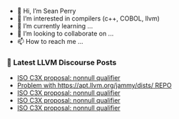- 👋 Hi, I’m Sean Perry
- 👀 I’m interested in compilers (c++, COBOL, llvm)
- 🌱 I’m currently learning ...
- 💞️ I’m looking to collaborate on ...
- 📫 How to reach me ...

<!---
s66perry/s66perry is a ✨ special ✨ repository because its `README.md` (this file) appears on your GitHub profile.
You can click the Preview link to take a look at your changes.
--->
### 📕 Latest LLVM Discourse Posts

<!-- DISCOURSE-LLVM:START -->
- [ISO C3X proposal: nonnull qualifier](https://discourse.llvm.org/t/iso-c3x-proposal-nonnull-qualifier/59269?page=3#post_48)
- [Problem with https://apt.llvm.org/jammy/dists/ REPO](https://discourse.llvm.org/t/problem-with-https-apt-llvm-org-jammy-dists-repo/64190#post_4)
- [ISO C3X proposal: nonnull qualifier](https://discourse.llvm.org/t/iso-c3x-proposal-nonnull-qualifier/59269?page=3#post_47)
- [ISO C3X proposal: nonnull qualifier](https://discourse.llvm.org/t/iso-c3x-proposal-nonnull-qualifier/59269?page=3#post_46)
- [ISO C3X proposal: nonnull qualifier](https://discourse.llvm.org/t/iso-c3x-proposal-nonnull-qualifier/59269?page=3#post_45)
<!-- DISCOURSE-LLVM:END -->
